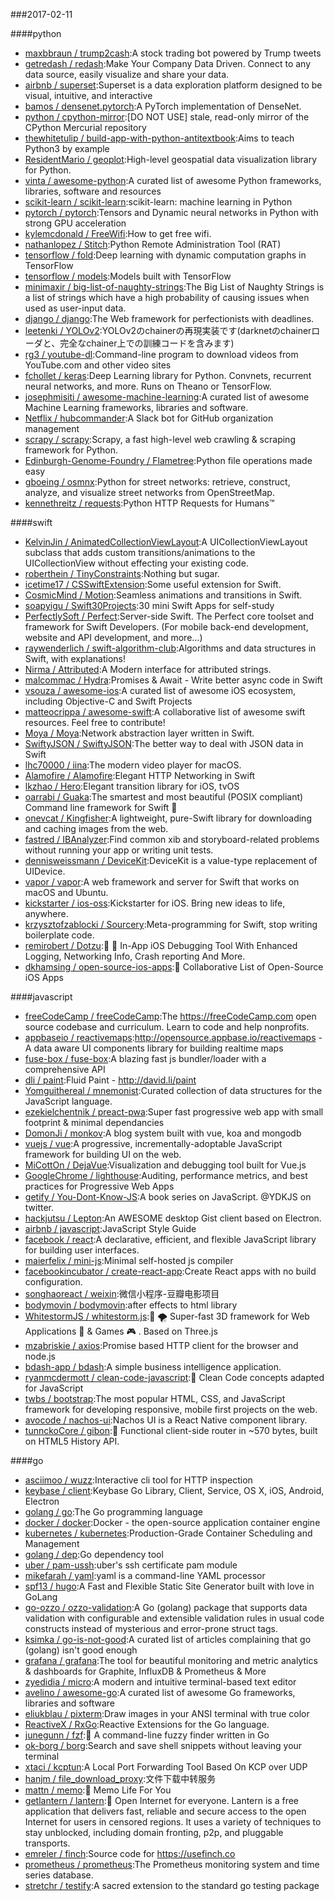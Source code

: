 ###2017-02-11

####python
* [maxbbraun / trump2cash](https://github.com/maxbbraun/trump2cash):A stock trading bot powered by Trump tweets
* [getredash / redash](https://github.com/getredash/redash):Make Your Company Data Driven. Connect to any data source, easily visualize and share your data.
* [airbnb / superset](https://github.com/airbnb/superset):Superset is a data exploration platform designed to be visual, intuitive, and interactive
* [bamos / densenet.pytorch](https://github.com/bamos/densenet.pytorch):A PyTorch implementation of DenseNet.
* [python / cpython-mirror](https://github.com/python/cpython-mirror):[DO NOT USE] stale, read-only mirror of the CPython Mercurial repository
* [thewhitetulip / build-app-with-python-antitextbook](https://github.com/thewhitetulip/build-app-with-python-antitextbook):Aims to teach Python3 by example
* [ResidentMario / geoplot](https://github.com/ResidentMario/geoplot):High-level geospatial data visualization library for Python.
* [vinta / awesome-python](https://github.com/vinta/awesome-python):A curated list of awesome Python frameworks, libraries, software and resources
* [scikit-learn / scikit-learn](https://github.com/scikit-learn/scikit-learn):scikit-learn: machine learning in Python
* [pytorch / pytorch](https://github.com/pytorch/pytorch):Tensors and Dynamic neural networks in Python with strong GPU acceleration
* [kylemcdonald / FreeWifi](https://github.com/kylemcdonald/FreeWifi):How to get free wifi.
* [nathanlopez / Stitch](https://github.com/nathanlopez/Stitch):Python Remote Administration Tool (RAT)
* [tensorflow / fold](https://github.com/tensorflow/fold):Deep learning with dynamic computation graphs in TensorFlow
* [tensorflow / models](https://github.com/tensorflow/models):Models built with TensorFlow
* [minimaxir / big-list-of-naughty-strings](https://github.com/minimaxir/big-list-of-naughty-strings):The Big List of Naughty Strings is a list of strings which have a high probability of causing issues when used as user-input data.
* [django / django](https://github.com/django/django):The Web framework for perfectionists with deadlines.
* [leetenki / YOLOv2](https://github.com/leetenki/YOLOv2):YOLOv2のchainerの再現実装です(darknetのchainerローダと、完全なchainer上での訓練コードを含みます)
* [rg3 / youtube-dl](https://github.com/rg3/youtube-dl):Command-line program to download videos from YouTube.com and other video sites
* [fchollet / keras](https://github.com/fchollet/keras):Deep Learning library for Python. Convnets, recurrent neural networks, and more. Runs on Theano or TensorFlow.
* [josephmisiti / awesome-machine-learning](https://github.com/josephmisiti/awesome-machine-learning):A curated list of awesome Machine Learning frameworks, libraries and software.
* [Netflix / hubcommander](https://github.com/Netflix/hubcommander):A Slack bot for GitHub organization management
* [scrapy / scrapy](https://github.com/scrapy/scrapy):Scrapy, a fast high-level web crawling & scraping framework for Python.
* [Edinburgh-Genome-Foundry / Flametree](https://github.com/Edinburgh-Genome-Foundry/Flametree):Python file operations made easy
* [gboeing / osmnx](https://github.com/gboeing/osmnx):Python for street networks: retrieve, construct, analyze, and visualize street networks from OpenStreetMap.
* [kennethreitz / requests](https://github.com/kennethreitz/requests):Python HTTP Requests for Humans™

####swift
* [KelvinJin / AnimatedCollectionViewLayout](https://github.com/KelvinJin/AnimatedCollectionViewLayout):A UICollectionViewLayout subclass that adds custom transitions/animations to the UICollectionView without effecting your existing code.
* [roberthein / TinyConstraints](https://github.com/roberthein/TinyConstraints):Nothing but sugar.
* [icetime17 / CSSwiftExtension](https://github.com/icetime17/CSSwiftExtension):Some useful extension for Swift.
* [CosmicMind / Motion](https://github.com/CosmicMind/Motion):Seamless animations and transitions in Swift.
* [soapyigu / Swift30Projects](https://github.com/soapyigu/Swift30Projects):30 mini Swift Apps for self-study
* [PerfectlySoft / Perfect](https://github.com/PerfectlySoft/Perfect):Server-side Swift. The Perfect core toolset and framework for Swift Developers. (For mobile back-end development, website and API development, and more…)
* [raywenderlich / swift-algorithm-club](https://github.com/raywenderlich/swift-algorithm-club):Algorithms and data structures in Swift, with explanations!
* [Nirma / Attributed](https://github.com/Nirma/Attributed):A Modern interface for attributed strings.
* [malcommac / Hydra](https://github.com/malcommac/Hydra):Promises & Await - Write better async code in Swift
* [vsouza / awesome-ios](https://github.com/vsouza/awesome-ios):A curated list of awesome iOS ecosystem, including Objective-C and Swift Projects
* [matteocrippa / awesome-swift](https://github.com/matteocrippa/awesome-swift):A collaborative list of awesome swift resources. Feel free to contribute!
* [Moya / Moya](https://github.com/Moya/Moya):Network abstraction layer written in Swift.
* [SwiftyJSON / SwiftyJSON](https://github.com/SwiftyJSON/SwiftyJSON):The better way to deal with JSON data in Swift
* [lhc70000 / iina](https://github.com/lhc70000/iina):The modern video player for macOS.
* [Alamofire / Alamofire](https://github.com/Alamofire/Alamofire):Elegant HTTP Networking in Swift
* [lkzhao / Hero](https://github.com/lkzhao/Hero):Elegant transition library for iOS, tvOS
* [oarrabi / Guaka](https://github.com/oarrabi/Guaka):The smartest and most beautiful (POSIX compliant) Command line framework for Swift 🤖
* [onevcat / Kingfisher](https://github.com/onevcat/Kingfisher):A lightweight, pure-Swift library for downloading and caching images from the web.
* [fastred / IBAnalyzer](https://github.com/fastred/IBAnalyzer):Find common xib and storyboard-related problems without running your app or writing unit tests.
* [dennisweissmann / DeviceKit](https://github.com/dennisweissmann/DeviceKit):DeviceKit is a value-type replacement of UIDevice.
* [vapor / vapor](https://github.com/vapor/vapor):A web framework and server for Swift that works on macOS and Ubuntu.
* [kickstarter / ios-oss](https://github.com/kickstarter/ios-oss):Kickstarter for iOS. Bring new ideas to life, anywhere.
* [krzysztofzablocki / Sourcery](https://github.com/krzysztofzablocki/Sourcery):Meta-programming for Swift, stop writing boilerplate code.
* [remirobert / Dotzu](https://github.com/remirobert/Dotzu):📱 👀 In-App iOS Debugging Tool With Enhanced Logging, Networking Info, Crash reporting And More.
* [dkhamsing / open-source-ios-apps](https://github.com/dkhamsing/open-source-ios-apps):📱 Collaborative List of Open-Source iOS Apps

####javascript
* [freeCodeCamp / freeCodeCamp](https://github.com/freeCodeCamp/freeCodeCamp):The https://freeCodeCamp.com open source codebase and curriculum. Learn to code and help nonprofits.
* [appbaseio / reactivemaps](https://github.com/appbaseio/reactivemaps):http://opensource.appbase.io/reactivemaps - A data aware UI components library for building realtime maps
* [fuse-box / fuse-box](https://github.com/fuse-box/fuse-box):A blazing fast js bundler/loader with a comprehensive API
* [dli / paint](https://github.com/dli/paint):Fluid Paint - http://david.li/paint
* [Yomguithereal / mnemonist](https://github.com/Yomguithereal/mnemonist):Curated collection of data structures for the JavaScript language.
* [ezekielchentnik / preact-pwa](https://github.com/ezekielchentnik/preact-pwa):Super fast progressive web app with small footprint & minimal dependancies
* [DomonJi / monkov](https://github.com/DomonJi/monkov):A blog system built with vue, koa and mongodb
* [vuejs / vue](https://github.com/vuejs/vue):A progressive, incrementally-adoptable JavaScript framework for building UI on the web.
* [MiCottOn / DejaVue](https://github.com/MiCottOn/DejaVue):Visualization and debugging tool built for Vue.js
* [GoogleChrome / lighthouse](https://github.com/GoogleChrome/lighthouse):Auditing, performance metrics, and best practices for Progressive Web Apps
* [getify / You-Dont-Know-JS](https://github.com/getify/You-Dont-Know-JS):A book series on JavaScript. @YDKJS on twitter.
* [hackjutsu / Lepton](https://github.com/hackjutsu/Lepton):An AWESOME desktop Gist client based on Electron.
* [airbnb / javascript](https://github.com/airbnb/javascript):JavaScript Style Guide
* [facebook / react](https://github.com/facebook/react):A declarative, efficient, and flexible JavaScript library for building user interfaces.
* [maierfelix / mini-js](https://github.com/maierfelix/mini-js):Minimal self-hosted js compiler
* [facebookincubator / create-react-app](https://github.com/facebookincubator/create-react-app):Create React apps with no build configuration.
* [songhaoreact / weixin](https://github.com/songhaoreact/weixin):微信小程序-豆瓣电影项目
* [bodymovin / bodymovin](https://github.com/bodymovin/bodymovin):after effects to html library
* [WhitestormJS / whitestorm.js](https://github.com/WhitestormJS/whitestorm.js):🚀 🌪 Super-fast 3D framework for Web Applications 🥇 & Games 🎮 . Based on Three.js
* [mzabriskie / axios](https://github.com/mzabriskie/axios):Promise based HTTP client for the browser and node.js
* [bdash-app / bdash](https://github.com/bdash-app/bdash):A simple business intelligence application.
* [ryanmcdermott / clean-code-javascript](https://github.com/ryanmcdermott/clean-code-javascript):🛁 Clean Code concepts adapted for JavaScript
* [twbs / bootstrap](https://github.com/twbs/bootstrap):The most popular HTML, CSS, and JavaScript framework for developing responsive, mobile first projects on the web.
* [avocode / nachos-ui](https://github.com/avocode/nachos-ui):Nachos UI is a React Native component library.
* [tunnckoCore / gibon](https://github.com/tunnckoCore/gibon):🥇 Functional client-side router in ~570 bytes, built on HTML5 History API.

####go
* [asciimoo / wuzz](https://github.com/asciimoo/wuzz):Interactive cli tool for HTTP inspection
* [keybase / client](https://github.com/keybase/client):Keybase Go Library, Client, Service, OS X, iOS, Android, Electron
* [golang / go](https://github.com/golang/go):The Go programming language
* [docker / docker](https://github.com/docker/docker):Docker - the open-source application container engine
* [kubernetes / kubernetes](https://github.com/kubernetes/kubernetes):Production-Grade Container Scheduling and Management
* [golang / dep](https://github.com/golang/dep):Go dependency tool
* [uber / pam-ussh](https://github.com/uber/pam-ussh):uber's ssh certificate pam module
* [mikefarah / yaml](https://github.com/mikefarah/yaml):yaml is a command-line YAML processor
* [spf13 / hugo](https://github.com/spf13/hugo):A Fast and Flexible Static Site Generator built with love in GoLang
* [go-ozzo / ozzo-validation](https://github.com/go-ozzo/ozzo-validation):A Go (golang) package that supports data validation with configurable and extensible validation rules in usual code constructs instead of mysterious and error-prone struct tags.
* [ksimka / go-is-not-good](https://github.com/ksimka/go-is-not-good):A curated list of articles complaining that go (golang) isn't good enough
* [grafana / grafana](https://github.com/grafana/grafana):The tool for beautiful monitoring and metric analytics & dashboards for Graphite, InfluxDB & Prometheus & More
* [zyedidia / micro](https://github.com/zyedidia/micro):A modern and intuitive terminal-based text editor
* [avelino / awesome-go](https://github.com/avelino/awesome-go):A curated list of awesome Go frameworks, libraries and software
* [eliukblau / pixterm](https://github.com/eliukblau/pixterm):Draw images in your ANSI terminal with true color
* [ReactiveX / RxGo](https://github.com/ReactiveX/RxGo):Reactive Extensions for the Go language.
* [junegunn / fzf](https://github.com/junegunn/fzf):🌸 A command-line fuzzy finder written in Go
* [ok-borg / borg](https://github.com/ok-borg/borg):Search and save shell snippets without leaving your terminal
* [xtaci / kcptun](https://github.com/xtaci/kcptun):A Local Port Forwarding Tool Based On KCP over UDP
* [hanjm / file_download_proxy](https://github.com/hanjm/file_download_proxy):文件下载中转服务
* [mattn / memo](https://github.com/mattn/memo):📓 Memo Life For You
* [getlantern / lantern](https://github.com/getlantern/lantern):🏮 Open Internet for everyone. Lantern is a free application that delivers fast, reliable and secure access to the open Internet for users in censored regions. It uses a variety of techniques to stay unblocked, including domain fronting, p2p, and pluggable transports.
* [emreler / finch](https://github.com/emreler/finch):Source code for https://usefinch.co
* [prometheus / prometheus](https://github.com/prometheus/prometheus):The Prometheus monitoring system and time series database.
* [stretchr / testify](https://github.com/stretchr/testify):A sacred extension to the standard go testing package
